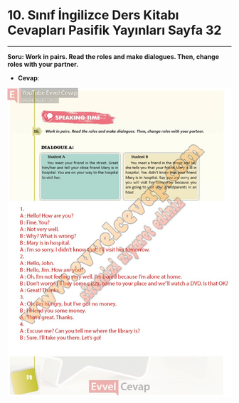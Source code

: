 # 10. Sınıf İngilizce Ders Kitabı Cevapları Pasifik Yayınları Sayfa 32

---

**Soru: Work in pairs. Read the roles and make dialogues. Then, change roles with your partner.**

-   **Cevap**:

![Image 1](./image_1.jpg)